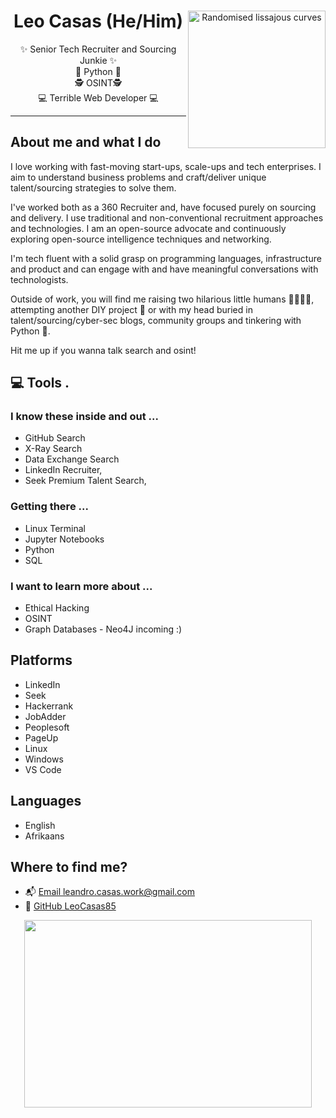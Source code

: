 <div class="info">
  <p align="center" class="header-image"> <img src="https://api.harmonograph.art/3DFCB3/1C65F8FF/1.5" alt="Randomised lissajous curves" width="220" align="right">
  <h1 class="name" align="center"><span>Leo Casas (He/Him) </span></h1>
  <p class="meta-data" align="center">
    ✨ Senior Tech Recruiter and Sourcing Junkie  ✨<br/>
    🐍 Python 🐍<br/> 
    🕵️‍ OSINT🕵️‍ <br/>
    💻 Terrible Web Developer 💻<br/>
  
  </p>
</div>


---

## About me and what I do

I love working with fast-moving start-ups, scale-ups and tech enterprises. I aim to understand business problems and craft/deliver unique talent/sourcing strategies to solve them.

I've worked both as a 360 Recruiter and, have focused purely on sourcing and delivery. I use traditional and non-conventional recruitment approaches and technologies. I am an open-source advocate and continuously exploring open-source intelligence techniques and networking.

I'm tech fluent with a solid grasp on programming languages, infrastructure and product and can engage with and have meaningful conversations with technologists.

Outside of work, you will find me raising two hilarious little humans 👨‍👩‍👧‍👦, attempting another DIY project 🔨 or with my head buried in talent/sourcing/cyber-sec blogs, community groups and tinkering with Python 🐍.

Hit me up if you wanna talk search and osint! 

## 💻 Tools .

### I know these inside and out ... 
- GitHub Search 
- X-Ray Search
- Data Exchange Search
- LinkedIn Recruiter, 
- Seek Premium Talent Search,

### Getting there ...
- Linux Terminal 
- Jupyter Notebooks
- Python
- SQL 

### I want to learn more about ...
- Ethical Hacking 
- OSINT 
- Graph Databases - Neo4J incoming :) 

## Platforms
- LinkedIn 
- Seek
- Hackerrank
- JobAdder
-  Peoplesoft 
-  PageUp
-  Linux 
-  Windows
- VS Code 


## Languages
- English
- Afrikaans

## Where to find me?

- 📬 [Email leandro.casas.work@gmail.com](mailto:leandro.casas.work@gmail.com)
- 🐙 [GitHub LeoCasas85](https://github.com/leocasas85)

<p align="center">
  <img width="460" height="300" src="https://media.giphy.com/media/QLKSt3wQqlj7a/giphy.gif">
</p>
